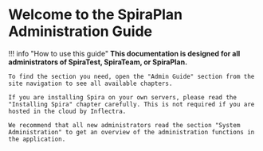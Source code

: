 # Welcome to the SpiraPlan Administration Guide

!!! info "How to use this guide"
    **This documentation is designed for all administrators of SpiraTest, SpiraTeam, or SpiraPlan.**

    To find the section you need, open the "Admin Guide" section from the site navigation to see all available chapters.

    If you are installing Spira on your own servers, please read the "Installing Spira" chapter carefully. This is not required if you are hosted in the cloud by Inflectra.

    We recommend that all new administrators read the section "System Administration" to get an overview of the administration functions in the application.